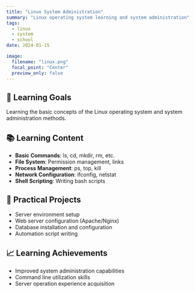 ```yaml
---
title: "Linux System Administration"
summary: "Linux operating system learning and system administration"
tags:
  - linux
  - system
  - school
date: 2024-01-15

image:
  filename: "linux.png"
  focal_point: "Center"
  preview_only: false
---
```


## 🎯 Learning Goals

Learning the basic concepts of the Linux operating system and system administration methods.

## 📚 Learning Content
- **Basic Commands**: ls, cd, mkdir, rm, etc.
- **File System**: Permission management, links
- **Process Management**: ps, top, kill
- **Network Configuration**: ifconfig, netstat
- **Shell Scripting**: Writing bash scripts

## 🔧 Practical Projects
- Server environment setup
- Web server configuration (Apache/Nginx)
- Database installation and configuration
- Automation script writing

## 📈 Learning Achievements
- Improved system administration capabilities
- Command line utilization skills
- Server operation experience acquisition
